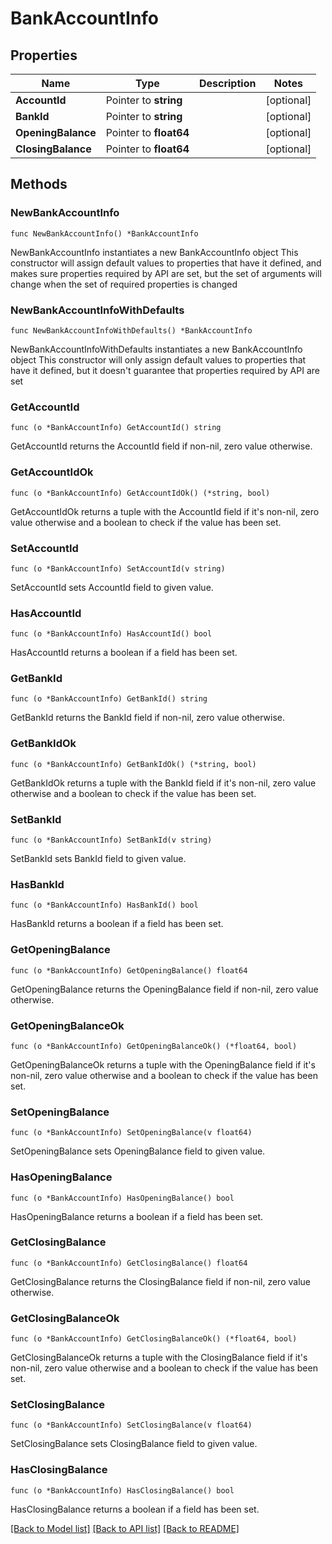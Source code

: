 # BankAccountInfo

## Properties

Name | Type | Description | Notes
------------ | ------------- | ------------- | -------------
**AccountId** | Pointer to **string** |  | [optional] 
**BankId** | Pointer to **string** |  | [optional] 
**OpeningBalance** | Pointer to **float64** |  | [optional] 
**ClosingBalance** | Pointer to **float64** |  | [optional] 

## Methods

### NewBankAccountInfo

`func NewBankAccountInfo() *BankAccountInfo`

NewBankAccountInfo instantiates a new BankAccountInfo object
This constructor will assign default values to properties that have it defined,
and makes sure properties required by API are set, but the set of arguments
will change when the set of required properties is changed

### NewBankAccountInfoWithDefaults

`func NewBankAccountInfoWithDefaults() *BankAccountInfo`

NewBankAccountInfoWithDefaults instantiates a new BankAccountInfo object
This constructor will only assign default values to properties that have it defined,
but it doesn't guarantee that properties required by API are set

### GetAccountId

`func (o *BankAccountInfo) GetAccountId() string`

GetAccountId returns the AccountId field if non-nil, zero value otherwise.

### GetAccountIdOk

`func (o *BankAccountInfo) GetAccountIdOk() (*string, bool)`

GetAccountIdOk returns a tuple with the AccountId field if it's non-nil, zero value otherwise
and a boolean to check if the value has been set.

### SetAccountId

`func (o *BankAccountInfo) SetAccountId(v string)`

SetAccountId sets AccountId field to given value.

### HasAccountId

`func (o *BankAccountInfo) HasAccountId() bool`

HasAccountId returns a boolean if a field has been set.

### GetBankId

`func (o *BankAccountInfo) GetBankId() string`

GetBankId returns the BankId field if non-nil, zero value otherwise.

### GetBankIdOk

`func (o *BankAccountInfo) GetBankIdOk() (*string, bool)`

GetBankIdOk returns a tuple with the BankId field if it's non-nil, zero value otherwise
and a boolean to check if the value has been set.

### SetBankId

`func (o *BankAccountInfo) SetBankId(v string)`

SetBankId sets BankId field to given value.

### HasBankId

`func (o *BankAccountInfo) HasBankId() bool`

HasBankId returns a boolean if a field has been set.

### GetOpeningBalance

`func (o *BankAccountInfo) GetOpeningBalance() float64`

GetOpeningBalance returns the OpeningBalance field if non-nil, zero value otherwise.

### GetOpeningBalanceOk

`func (o *BankAccountInfo) GetOpeningBalanceOk() (*float64, bool)`

GetOpeningBalanceOk returns a tuple with the OpeningBalance field if it's non-nil, zero value otherwise
and a boolean to check if the value has been set.

### SetOpeningBalance

`func (o *BankAccountInfo) SetOpeningBalance(v float64)`

SetOpeningBalance sets OpeningBalance field to given value.

### HasOpeningBalance

`func (o *BankAccountInfo) HasOpeningBalance() bool`

HasOpeningBalance returns a boolean if a field has been set.

### GetClosingBalance

`func (o *BankAccountInfo) GetClosingBalance() float64`

GetClosingBalance returns the ClosingBalance field if non-nil, zero value otherwise.

### GetClosingBalanceOk

`func (o *BankAccountInfo) GetClosingBalanceOk() (*float64, bool)`

GetClosingBalanceOk returns a tuple with the ClosingBalance field if it's non-nil, zero value otherwise
and a boolean to check if the value has been set.

### SetClosingBalance

`func (o *BankAccountInfo) SetClosingBalance(v float64)`

SetClosingBalance sets ClosingBalance field to given value.

### HasClosingBalance

`func (o *BankAccountInfo) HasClosingBalance() bool`

HasClosingBalance returns a boolean if a field has been set.


[[Back to Model list]](../README.md#documentation-for-models) [[Back to API list]](../README.md#documentation-for-api-endpoints) [[Back to README]](../README.md)


